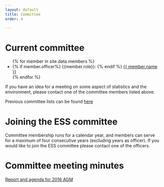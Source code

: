 ```yaml
---
layout: default
title: Committee
order: 4

---
```



# Current committee



<ul>
{% for member in site.data.members %}
  <li>
  {% if member.officer%}
  {{member.role}}:
  {% endif %}
    <a href="https://github.com/{{ member.github }}">
      {{ member.name }} <!--({{member.university}})-->
    </a>
  </li>
{% endfor %}
</ul>

If you have an idea for a meeting on some aspect of statistics and the environment, please contact one of the committee members listed above.

Previous committee lists can be found [here](documents/CommitteeMembership.xlsx)


# Joining the ESS committee

Committee membership runs for a calendar year, and members can serve for a maximum of four consecutive years (excluding years as officer). If you would like to join the ESS committee please contact one of the officers.


# Committee meeting minutes

[Report and agenda for 2016 AGM](documents/agenda/AGM2016.pdf)
